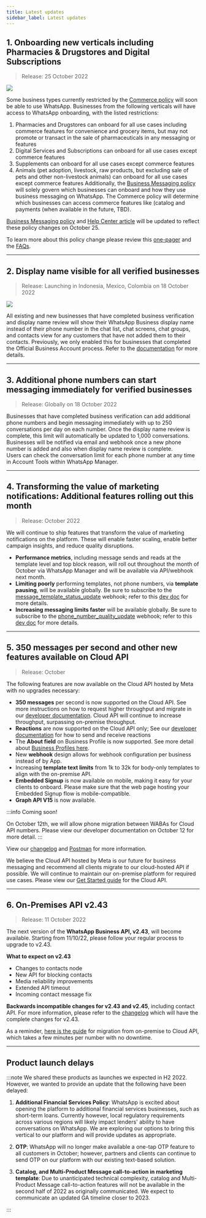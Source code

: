 ```yaml
---
title: Latest updates
sidebar_label: Latest updates
---
```


## 1. Onboarding new verticals including Pharmacies & Drugstores and Digital Subscriptions

> Release: 25 October 2022

![](https://i.imgur.com/JDAxqpB.jpg)


Some business types currently restricted by the [Commerce policy](https://www.whatsapp.com/legal/commerce-policy?l=et) will soon be able to use WhatsApp. Businesses from the following verticals will have access to WhatsApp onboarding, with the listed restrictions:

1. Pharmacies and Drugstores can onboard for all use cases including commerce features for convenience and grocery items, but may not promote or transact in the sale of pharmaceuticals in any messaging or features
2. Digital Services and Subscriptions can onboard for all use cases except commerce features
3. Supplements can onboard for all use cases except commerce features
4. Animals (pet adoption, livestock, raw products, but excluding sale of pets and other non-livestock animals) can onboard for all use cases except commerce features
Additionally, the [Business Messaging policy](https://www.whatsapp.com/legal/business-policy) will solely govern which businesses can onboard and how they use business messaging on WhatsApp. The Commerce policy will determine which businesses can access commerce features like (catalog and payments (when available in the future, TBD).

[Business Messaging policy](https://www.whatsapp.com/legal/business-policy/?lang=en) and [Help Center article](https://faq.whatsapp.com/1473079883061196/?locale=en_US) will be updated to reflect these policy changes on October 25. 

To learn more about this policy change please review this [one-pager](https://meta.highspot.com/accounts/select/config) and the [FAQs](https://meta.highspot.com/accounts/select/config).

---

## 2. Display name visible for all verified businesses



> Release: Launching in Indonesia, Mexico, Colombia on 18 October 2022

![](https://i.imgur.com/WLFbNN5.png)


All existing and new businesses that have completed business verification and display name review will show their WhatsApp Business display name instead of their phone number in the chat list, chat screens, chat groups, and contacts view for any customers that have not added them to their contacts. Previously, we only enabled this for businesses that completed the Official Business Account process. Refer to the [documentation](https://developers.facebook.com/docs/whatsapp/overview/business-accounts#official-business-account) for more details.

-----

## 3. Additional phone numbers can start messaging immediately for verified businesses

> Release: Globally on 18 October 2022

Businesses that have completed business verification can add additional phone numbers and begin messaging immediately with up to 250 conversations per day on each number. Once the display name review is complete, this limit will automatically be updated to 1,000 conversations.  
Businesses will be notified via email and webhook once a new phone number is added and also when display name review is complete.   
Users can check the conversation limit for each phone number at any time in Account Tools within WhatsApp Manager.

-----

## 4. Transforming the value of marketing notifications: Additional features rolling out this month

> Release: October 2022


We will continue to ship features that transform the value of marketing notifications on the platform. These will enable faster scaling, enable better campaign insights, and reduce quality disruptions.  
- **Performance metrics**, including message sends and reads at the template level and top block reason, will roll out throughout the month of October via WhatsApp Manager and will be available via API/webhook next month. 
- **Limiting poorly** performing templates, not phone numbers, via **template pausing**, will be available globally. Be sure to subscribe to the [message_template_status_update](https://developers.facebook.com/docs/whatsapp/business-management-api/guides/set-up-webhooks) webhook; refer to this [dev doc](https://developers.facebook.com/docs/whatsapp/message-templates/guidelines) for more details.
- **Increasing messaging limits faster** will be available globally. Be sure to subscribe to the [phone_number_quality_update](https://developers.facebook.com/docs/whatsapp/business-management-api/guides/set-up-webhooks) webhook; refer to this [dev doc](https://developers.facebook.com/docs/whatsapp/messaging-limits#messaging) for more details. 


----

## 5. 350 messages per second and other new features available on Cloud API

> Release: October


The following features are now available on the Cloud API hosted by Meta with no upgrades necessary:
- **350 messages** per second is now supported on the Cloud API. See more instructions on how to request higher throughput and migrate in our [developer documentation](https://developers.facebook.com/docs/whatsapp/cloud-api/overview#throughput). Cloud API will continue to increase throughput, surpassing on-premise throughput. 
- **Reactions** are now supported on the Cloud API only; See our [developer documentation](https://developers.facebook.com/docs/whatsapp/cloud-api/guides/send-messages#reaction-messages) for how to send and receive reactions 
- The **About field** on Business Profile is now supported. See more detail about [Business Profiles here](https://developers.facebook.com/docs/whatsapp/cloud-api/reference/business-profiles).
- New **webhook** design allows for webhook configuration per business instead of by App.
- Increasing **template text limits** from 1k to 32k for body-only templates to align with the on-premise API.
- **Embedded Signup** is now available on mobile, making it easy for your clients to onboard. Please make sure that the web page hosting your Embedded Signup flow is mobile-compatible.
- **Graph API V15** is now available.

:::info
Coming soon!

On October 12th, we will allow phone migration between WABAs for Cloud API numbers. Please view our developer documentation on October 12 for more detail. 
:::

View our [changelog](https://developers.facebook.com/docs/whatsapp/business-platform/changelog) and [Postman](https://www.postman.com/meta?tab=collections) for more information. 

We believe the Cloud API hosted by Meta is our future for business messaging and recommend all clients migrate to our cloud-hosted API if possible. We will continue to maintain our on-premise platform for required use cases. Please view our [Get Started guide](https://developers.facebook.com/docs/whatsapp/cloud-api/get-started) for the Cloud API.

----

## 6. On-Premises API v2.43 

> Release: 11 October 2022

The next version of the **WhatsApp Business API, v2.43**, will become available. Starting from 11/10/22, please follow your regular process to upgrade to v2.43. 

**What to expect on v2.43**

* Changes to contacts node
* New API for blocking contacts
* Media reliability improvements
* Extended API timeout
* Incoming contact message fix

**Backwards incompatible changes for v2.43 and v2.45**, including contact API. For more information, please refer to the [changelog](https://developers.facebook.com/docs/whatsapp/on-premises/changelog) which will have the complete changes for v2.43.


As a reminder, [here is the guide](https://developers.facebook.com/docs/whatsapp/cloud-api/guides/migrate-between-on-premises-and-cloud-api#on-premises-to-cloud) for migration from on-premise to Cloud API, which takes a few minutes per number with no downtime.


-------
## **Product launch delays**

:::note
We shared these products as launches we expected in H2 2022. However, we wanted to provide an update that the following have been delayed:

1. **Additional Financial Services Policy**: WhatsApp is excited about opening the platform to additional financial services businesses, such as short-term loans. Currently however, local regulatory requirements across various regions will likely impact lenders' ability to have conversations on WhatsApp. We are exploring our options to bring this vertical to our platform and will provide updates as appropriate.

2. **OTP**: WhatsApp will no longer make available a one-tap OTP feature to all customers in October; however, partners and clients can continue to send OTP on our platform with our existing text-based solution.

3. **Catalog, and Multi-Product Message call-to-action in marketing template**: Due to unanticipated technical complexity, catalog and Multi-Product Message call-to-action features will not be available in the second half of 2022 as originally communicated. We expect to communicate an updated GA timeline closer to 2023.

:::